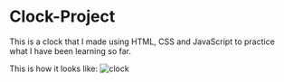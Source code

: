 # Clock-Project
This is a clock that I made using HTML, CSS and JavaScript to practice what I have been learning so far.

This is how it looks like:
![clock](https://user-images.githubusercontent.com/59721315/91649316-0c69e480-ea49-11ea-962b-6518e0f25371.png)
